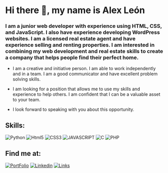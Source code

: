 # Hi there 👋, my name is Alex León 
### I am a junior web developer with experience using HTML, CSS, and JavaScript. I also have experience developing WordPress websites. I am a licensed real estate agent and have experience selling and renting properties. I am interested in combining my web development and real estate skills to create a company that helps people find their perfect home.

- I am a creative and initiative person. I am able to work independently and in a team. I am a good communicator and have excellent problem solving skills.

- I am looking for a position that allows me to use my skills and experience to help others. I am confident that I can be a valuable asset to your team.

- I look forward to speaking with you about this opportunity.

## Skills:
![Python](https://img.shields.io/badge/Python-3776AB?style=for-the-badge&logo=python&logoColor=white)
![Html5](https://img.shields.io/badge/HTML5-E34F26?style=for-the-badge&logo=html5&logoColor=white)
![CSS3](https://img.shields.io/badge/CSS3-1572B6?style=for-the-badge&logo=css3&logoColor=white)
![JAVASCRIPT](https://img.shields.io/badge/JavaScript-F7DF1E?style=for-the-badge&logo=javascript&logoColor=black)
![C](https://img.shields.io/badge/C-00599C?style=for-the-badge&logo=c&logoColor=white)
![PHP](https://img.shields.io/badge/PHP-777BB4?style=for-the-badge&logo=php&logoColor=white)</br>

## Find me at:
[![PortFolio](https://img.shields.io/badge/My_Website-newless.tk-14a1f0?style=for-the-badge&logo=wordpress&logoColor=white&labelColor=101010)](www.newless.tk)
[![Linkedin](https://img.shields.io/badge/LinkedIn-0077B5?style=for-the-badge&logo=linkedin&logoColor=white)](https://www.linkedin.com/in/alexander-leon-v?lipi=urn%3Ali%3Apage%3Ad_flagship3_profile_view_base_contact_details%3Be5PSv%2BimTEWqaQn3lOWV9Q%3D%3D)
[![Links](https://img.shields.io/badge/LinkTree-newless.tk-44a3f1?style=for-the-badge&logo=gmail&logoColor=white&labelColor=101010)](https://linktr.ee/newless)
